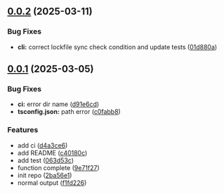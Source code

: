 ## [0.0.2](https://github.com/a145789/lockfile-sync-check/compare/v0.0.1...v0.0.2) (2025-03-11)


### Bug Fixes

* **cli:** correct lockfile sync check condition and update tests ([01d880a](https://github.com/a145789/lockfile-sync-check/commit/01d880ac8786c221224eb0974638463dbd4a09c6))



## [0.0.1](https://github.com/a145789/lockfile-sync-check/compare/2ba56e185c6c72760fa41e049b5a72e1981c997b...v0.0.1) (2025-03-05)


### Bug Fixes

* **ci:** error dir name ([d91e6cd](https://github.com/a145789/lockfile-sync-check/commit/d91e6cdab120c4afcd74e0d94574b87117ba61e7))
* **tsconfig.json:** path error ([c0fabb8](https://github.com/a145789/lockfile-sync-check/commit/c0fabb81d4631201000ee80e4a0573fefa66e26e))


### Features

* add ci ([d4a3ce6](https://github.com/a145789/lockfile-sync-check/commit/d4a3ce6e01064ef22663356176a2c275352b8f15))
* add README ([c40180c](https://github.com/a145789/lockfile-sync-check/commit/c40180c56ea29072e98bd1301aa81e2660f23387))
* add test ([063d53c](https://github.com/a145789/lockfile-sync-check/commit/063d53c690b464552e7968d9930c478044cbcbf6))
* function complete ([9e71f27](https://github.com/a145789/lockfile-sync-check/commit/9e71f27515f71f8b2c7151322408d0521c24c68a))
* init repo ([2ba56e1](https://github.com/a145789/lockfile-sync-check/commit/2ba56e185c6c72760fa41e049b5a72e1981c997b))
* normal output ([f1fd226](https://github.com/a145789/lockfile-sync-check/commit/f1fd22604ced99648c676fa1d03e804959fba95e))



